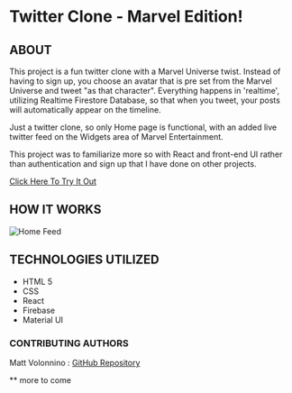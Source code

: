 # Twitter Clone - Marvel Edition!

## ABOUT

This project is a fun twitter clone with a Marvel Universe twist. Instead of having to sign up, you choose an avatar that is pre set from the Marvel Universe and tweet "as that character". Everything happens in 'realtime', utilizing Realtime Firestore Database, so that when you tweet, your posts will automatically appear on the timeline.

Just a twitter clone, so only Home page is functional, with an added live twitter feed on the Widgets area of Marvel Entertainment.

This project was to familiarize more so with React and front-end UI rather than authentication and sign up that I have done on other projects.

[Click Here To Try It Out](https://twitter-clone-8d418.web.app/)

## HOW IT WORKS

![Home Feed](img/marvel-twitter-clone.gif)

## TECHNOLOGIES UTILIZED

- HTML 5
- CSS
- React
- Firebase
- Material UI

### CONTRIBUTING AUTHORS

Matt Volonnino : [GitHub Repository](https://github.com/mvolonnino)

\*\* more to come
